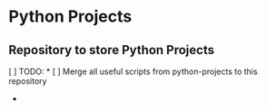# Python Projects

## Repository to store Python Projects

[ ] TODO:
    * [ ] Merge all useful scripts from python-projects to this repository

* 
